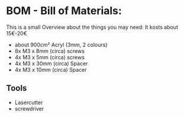 BOM - Bill of Materials:
========================

This is a small Overview about the things you may need:
It kosts about 15€-20€

 - about 900cm² Acryl (3mm, 2 colours)
 - 8x M3 x 8mm (circa)  screws
 - 4x M3 x 5mm (circa)  screws
 - 4x M3 x 30mm (circa) Spacer
 - 4x M3 x 10mm (circa) Spacer
 
 Tools
 -----
 
  - Lasercutter
  - screwdriver